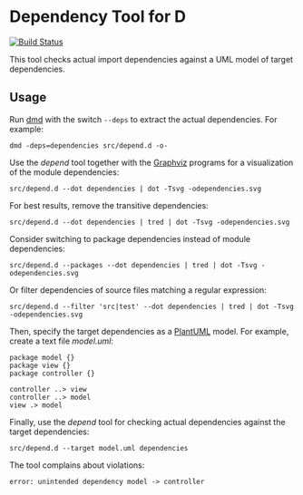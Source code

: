 Dependency Tool for D
=====================

[![Build Status](https://travis-ci.org/funkwerk/depend.svg?branch=master)](https://travis-ci.org/funkwerk/depend)

This tool checks actual import dependencies against a UML model of target dependencies.

Usage
-----

Run [dmd](http://dlang.org/dmd-linux.html) with the switch `--deps`
to extract the actual dependencies. For example:

    dmd -deps=dependencies src/depend.d -o-

Use the _depend_ tool together with the [Graphviz](http://www.graphviz.org) programs
for a visualization of the module dependencies:

    src/depend.d --dot dependencies | dot -Tsvg -odependencies.svg

For best results, remove the transitive dependencies:

    src/depend.d --dot dependencies | tred | dot -Tsvg -odependencies.svg

Consider switching to package dependencies instead of module dependencies:

    src/depend.d --packages --dot dependencies | tred | dot -Tsvg -odependencies.svg

Or filter dependencies of source files matching a regular expression:

    src/depend.d --filter 'src|test' --dot dependencies | tred | dot -Tsvg -odependencies.svg

Then, specify the target dependencies as a [PlantUML](http://plantuml.sourceforge.net) model.
For example, create a text file _model.uml_:

    package model {}
    package view {}
    package controller {}

    controller ..> view
    controller ..> model
    view .> model

Finally, use the _depend_ tool for checking actual dependencies against the target dependencies:

    src/depend.d --target model.uml dependencies

The tool complains about violations:

    error: unintended dependency model -> controller
